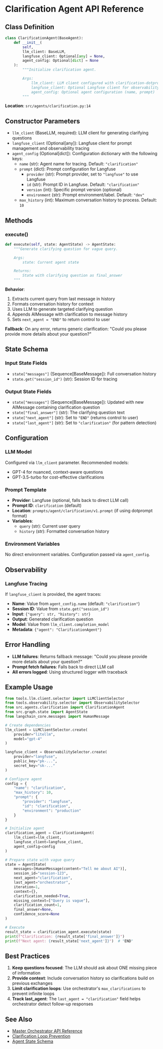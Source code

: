 # Clarification Agent API Reference

## Class Definition

```python
class ClarificationAgent(BaseAgent):
    def __init__(
        self,
        llm_client: BaseLLM,
        langfuse_client: Optional[any] = None,
        agent_config: Optional[dict] = None
    ):
        """Initialize clarification agent.

        Args:
            llm_client: LLM client configured with clarification-dotprompt model
            langfuse_client: Optional Langfuse client for observability
            agent_config: Optional agent configuration (name, prompt)
        """
```

**Location**: `src/agents/clarification.py:14`

## Constructor Parameters

- `llm_client` (BaseLLM, required): LLM client for generating clarifying questions
- `langfuse_client` (Optional[any]): Langfuse client for prompt management and observability tracing
- `agent_config` (Optional[dict]): Configuration dictionary with the following keys:
  - `name` (str): Agent name for tracing. Default: `"clarification"`
  - `prompt` (dict): Prompt configuration for Langfuse
    - `provider` (str): Prompt provider, set to `"langfuse"` to use Langfuse
    - `id` (str): Prompt ID in Langfuse. Default: `"clarification"`
    - `version` (int): Specific prompt version (optional)
    - `environment` (str): Prompt environment/label. Default: `"dev"`
  - `max_history` (int): Maximum conversation history to process. Default: `10`

## Methods

### execute()

```python
def execute(self, state: AgentState) -> AgentState:
    """Generate clarifying question for vague query.

    Args:
        state: Current agent state

    Returns:
        State with clarifying question as final_answer
    """
```

**Behavior**:
1. Extracts current query from last message in history
2. Formats conversation history for context
3. Uses LLM to generate targeted clarifying question
4. Appends AIMessage with clarification to message history
5. Sets `next_agent = "END"` to return control to user

**Fallback**: On any error, returns generic clarification: "Could you please provide more details about your question?"

## State Schema

### Input State Fields

- `state["messages"]` (Sequence[BaseMessage]): Full conversation history
- `state.get("session_id")` (str): Session ID for tracing

### Output State Fields

- `state["messages"]` (Sequence[BaseMessage]): Updated with new AIMessage containing clarification question
- `state["final_answer"]` (str): The clarifying question text
- `state["next_agent"]` (str): Set to `"END"` (returns control to user)
- `state["last_agent"]` (str): Set to `"clarification"` (for pattern detection)

## Configuration

### LLM Model
Configured via `llm_client` parameter. Recommended models:
- GPT-4 for nuanced, context-aware questions
- GPT-3.5-turbo for cost-effective clarifications

### Prompt Template
- **Provider**: Langfuse (optional, falls back to direct LLM call)
- **Prompt ID**: `clarification` (default)
- **Location**: `prompts/agent/clarification/v1.prompt` (if using dotprompt format)
- **Variables**:
  - `query` (str): Current user query
  - `history` (str): Formatted conversation history

### Environment Variables
No direct environment variables. Configuration passed via `agent_config`.

## Observability

### Langfuse Tracing
If `langfuse_client` is provided, the agent traces:
- **Name**: Value from `agent_config.name` (default: `"clarification"`)
- **Session ID**: Value from `state.get("session_id")`
- **Input**: `{"query": str, "history": str}`
- **Output**: Generated clarification question
- **Model**: Value from `llm_client.completion_model`
- **Metadata**: `{"agent": "ClarificationAgent"}`

## Error Handling

- **LLM failures**: Returns fallback message: "Could you please provide more details about your question?"
- **Prompt fetch failures**: Falls back to direct LLM call
- **All errors logged**: Using structured logger with traceback

## Example Usage

```python
from tools.llm.client.selector import LLMClientSelector
from tools.observability.selector import ObservabilitySelector
from src.agents.clarification import ClarificationAgent
from src.graph.state import AgentState
from langchain_core.messages import HumanMessage

# Create dependencies
llm_client = LLMClientSelector.create(
    provider="litellm",
    model="gpt-4"
)

langfuse_client = ObservabilitySelector.create(
    provider="langfuse",
    public_key="pk-...",
    secret_key="sk-..."
)

# Configure agent
config = {
    "name": "clarification",
    "max_history": 10,
    "prompt": {
        "provider": "langfuse",
        "id": "clarification",
        "environment": "production"
    }
}

# Initialize agent
clarification_agent = ClarificationAgent(
    llm_client=llm_client,
    langfuse_client=langfuse_client,
    agent_config=config
)

# Prepare state with vague query
state = AgentState(
    messages=[HumanMessage(content="Tell me about AI")],
    session_id="session-123",
    next_agent="clarification",
    last_agent="orchestrator",
    iteration=1,
    context={},
    clarification_needed=True,
    missing_context=["Query is vague"],
    clarification_count=1,
    final_answer=None,
    confidence_score=None
)

# Execute
result_state = clarification_agent.execute(state)
print(f"Clarification: {result_state['final_answer']}")
print(f"Next agent: {result_state['next_agent']}")  # "END"
```

## Best Practices

1. **Keep questions focused**: The LLM should ask about ONE missing piece of information
2. **Provide context**: Include conversation history so clarifications build on previous exchanges
3. **Limit clarification loops**: Use orchestrator's `max_clarifications` to prevent infinite loops
4. **Track last_agent**: The `last_agent = "clarification"` field helps orchestrator detect follow-up responses

## See Also

- [Master Orchestrator API Reference](../orchestrator/api-reference.md)
- [Clarification Loop Prevention](../../architecture/multi-agent-orchestration.md#clarification-protection)
- [Agent State Schema](../../architecture/multi-agent-orchestration.md#state-schema)
